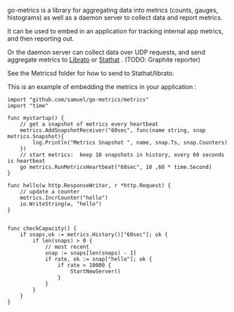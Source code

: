 go-metrics is a library for aggregating data into metrics (counts, gauges, histograms) as well as a daemon server to collect data and report metrics.  

It can be used to embed in an application for tracking internal app metrics, and then reporting out. 

Or the daemon server can collect data over UDP requests, and send aggregate metrics to [Librato](https://metrics.librato.com/) or [Stathat](http://Stathat.com)  .  (TODO:   Graphite reporter)

See the Metricsd folder for how to send to Stathat/librato.



This is an example of embedding the metrics in your application :

    import "github.com/samuel/go-metrics/metrics"
    import "time"

    func mystartup() {
        // get a snapshot of metrics every heartbeat
        metrics.AddSnapshotReceiver("60sec", func(name string, snap metrics.Snapshot){
            log.Println("Metrics Snapshot ", name, snap.Ts, snap.Counters)
        })
        // start metrics:  keep 10 snapshots in history, every 60 seconds is heartbeat
        go metrics.RunMetricsHeartbeat("60sec", 10 ,60 * time.Second)
    }

    func hello(w http.ResponseWriter, r *http.Request) {
        // update a counter
        metrics.IncrCounter("hello")
        io.WriteString(w, "hello")
    }

    
    func checkCapacity() {
        if snaps,ok := metrics.History()["60sec"]; ok {
            if len(snaps) > 0 {
                // most recent
                snap := snaps[len(snaps) - 1]
                if rate, ok := snap["hello"]; ok {
                    if rate > 10000 {
                        StartNewServer()
                    }
                }
            }
        }
    }


